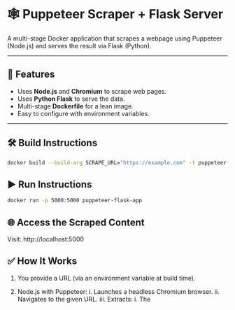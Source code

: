 # 🕸️ Puppeteer Scraper + Flask Server

A multi-stage Docker application that scrapes a webpage using Puppeteer (Node.js) and serves the result via Flask (Python).

---

## 🚀 Features

- Uses **Node.js** and **Chromium** to scrape web pages.
- Uses **Python Flask** to serve the data.
- Multi-stage **Dockerfile** for a lean image.
- Easy to configure with environment variables.

---

## 🛠️ Build Instructions

```bash
docker build --build-arg SCRAPE_URL="https://example.com" -t puppeteer-flask-app .
```

## ▶️ Run Instructions

```bash
docker run -p 5000:5000 puppeteer-flask-app
```

## 🌐 Access the Scraped Content
Visit: http://localhost:5000


## ✅ How It Works
1. You provide a URL (via an environment variable at build time).

2. Node.js with Puppeteer:
   i.   Launches a headless Chromium browser.
   ii.  Navigates to the given URL.
   iii. Extracts:
        i.   The <title> of the page.
        ii.  The first <h1> element (if available).
        iii. Saves this info to scraped_data.json.

Python Flask App:

Reads that JSON file.

Serves it at http://localhost:5000/ as JSON over HTTP.

Docker Multi-Stage Build:

Keeps final image minimal by excluding Chromium/Puppeteer from the runtime.
